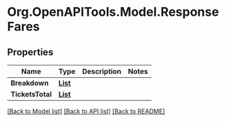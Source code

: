 # Org.OpenAPITools.Model.ResponseFares
## Properties

Name | Type | Description | Notes
------------ | ------------- | ------------- | -------------
**Breakdown** | [**List<ResponseFaresBreakdownItem>**](ResponseFaresBreakdownItem.md) |  | 
**TicketsTotal** | [**List<ResponseFareTicket>**](ResponseFareTicket.md) |  | 

[[Back to Model list]](../README.md#documentation-for-models) [[Back to API list]](../README.md#documentation-for-api-endpoints) [[Back to README]](../README.md)

